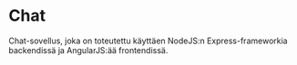 # Chat

Chat-sovellus, joka on toteutettu käyttäen NodeJS:n Express-frameworkia backendissä ja AngularJS:ää frontendissä.
